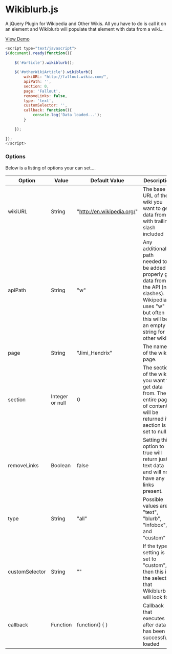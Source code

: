 Wikiblurb.js
=========

A jQuery Plugin for Wikipedia and Other Wikis. All you have to do is call it on an element and Wikiblurb will populate that element with data from a wiki...

[View Demo](https://9bitStudios.github.io/wikiblurb)

```javascript
<script type="text/javascript">
$(document).ready(function(){
    
    $('#article').wikiblurb();
    
    $('#otherWikiArticle').wikiblurb({
        wikiURL: "http://fallout.wikia.com/",
        apiPath: '',
        section: 0,
        page: 'Fallout',
        removeLinks: false,	    
        type: 'text',
        customSelector: '',
        callback: function(){ 
            console.log('Data loaded...');
        }
              
    });
    
});
</script>
```

### Options

Below is a listing of options your can set....

| Option | Value | Default Value | Description | Example |
| --- | --- | --- | --- | --- |
| wikiURL | String | "http://en.wikipedia.org/" | The base URL of the wiki you want to get data from with trailing slash included | wikiURL: "http://fallout.wikia.com/" |
| apiPath | String | "w" | Any additional path needed to be added to properly get data from the API (no slashes). Wikipedia uses "w" but often this will be an empty string for other wikis. | wikiURL: "" |
| page | String | "Jimi_Hendrix" | The name of the wiki page. | page: "Brazil" |
| section | Integer or null | 0 | The section of the wiki you want to get data from. The entire page of content will be returned if section is set to null. | section: 4 |
| removeLinks | Boolean | false | Setting this option to true will return just text data and will not have any links present. | removeLinks: true |
| type | String | "all" | Possible values are "text", "blurb", "infobox", and "custom" | type: "infobox" |
| customSelector | String | "" | If the type setting is set to "custom", then this is the selector that Wikiblurb will look for | customSelector: ".mw-class" |
| callback | Function | function() { } | Callback that executes after data has been successfully loaded | function() { alert("Data loaded..."); } |
